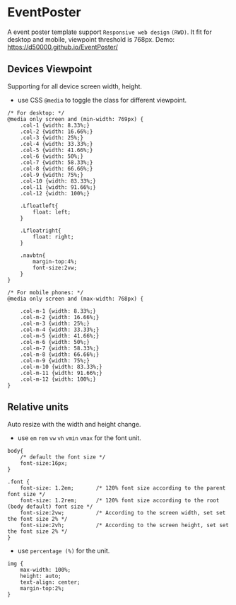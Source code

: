 # EventPoster
A event poster template support `Responsive web design` `(RWD)`.
It fit for desktop and mobile, viewpoint threshold is 768px.
Demo: https://d50000.github.io/EventPoster/

## Devices Viewpoint
Supporting for all device screen width, height.

- use CSS `@media` to toggle the class for different viewpoint.

```
/* For desktop: */
@media only screen and (min-width: 769px) {
    .col-1 {width: 8.33%;}
    .col-2 {width: 16.66%;}
    .col-3 {width: 25%;}
    .col-4 {width: 33.33%;}
    .col-5 {width: 41.66%;}
    .col-6 {width: 50%;}
    .col-7 {width: 58.33%;}
    .col-8 {width: 66.66%;}
    .col-9 {width: 75%;}
    .col-10 {width: 83.33%;}
    .col-11 {width: 91.66%;}
    .col-12 {width: 100%;}

    .Lfloatleft{
        float: left;
    }

    .Lfloatright{
        float: right;
    }

    .navbtn{
        margin-top:4%;
        font-size:2vw;
    }
}
```

```
/* For mobile phones: */
@media only screen and (max-width: 768px) {
    
    .col-m-1 {width: 8.33%;}
    .col-m-2 {width: 16.66%;}
    .col-m-3 {width: 25%;}
    .col-m-4 {width: 33.33%;}
    .col-m-5 {width: 41.66%;}
    .col-m-6 {width: 50%;}
    .col-m-7 {width: 58.33%;}
    .col-m-8 {width: 66.66%;}
    .col-m-9 {width: 75%;}
    .col-m-10 {width: 83.33%;}
    .col-m-11 {width: 91.66%;}
    .col-m-12 {width: 100%;}
}
```

## Relative units
Auto resize with the width and height change.

- use `em` `rem` `vw` `vh` `vmin` `vmax` for the font unit.

```
body{ 
	/* default the font size */
	font-size:16px;
}

.font {
    font-size: 1.2em;       /* 120% font size according to the parent font size */
    font-size: 1.2rem;      /* 120% font size according to the root (body default) font size */
    font-size:2vw;          /* According to the screen width, set set the font size 2% */
    font-size:2vh;          /* According to the screen height, set set the font size 2% */
}
```

- use `percentage (%)` for the unit.

```
img {
    max-width: 100%;
    height: auto;
    text-align: center;
    margin-top:2%;
}
```

